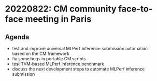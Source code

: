 # 20220822: CM community face-to-face meeting in Paris

## Agenda

* test and improve universal MLPerf inference submission automation based on the CM framework
* fix some bugs in portable CM scripts
* test TVM-based MLPerf inference benchmark
* discuss the next development steps to automate MLPerf inference submission
